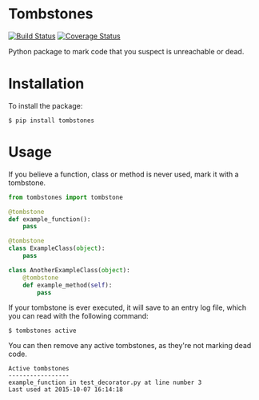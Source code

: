 # Tombstones
[![Build Status](https://travis-ci.org/perclasson/python-tombstones.svg?branch=master)](https://travis-ci.org/perclasson/python-tombstones)
[![Coverage Status](https://coveralls.io/repos/perclasson/python-tombstones/badge.svg?branch=master&service=github)](https://coveralls.io/github/perclasson/python-tombstones?branch=master)

Python package to mark code that you suspect is unreachable or dead.

# Installation
To install the package:

```shell
$ pip install tombstones
```

# Usage
If you believe a function, class or method is never used, mark it with a tombstone.
```python
from tombstones import tombstone

@tombstone
def example_function():
    pass

@tombstone
class ExampleClass(object):
    pass

class AnotherExampleClass(object):
    @tombstone
    def example_method(self):
        pass
```

If your tombstone is ever executed, it will save to an entry log file, which you can read with the following command:
```shell
$ tombstones active
```
You can then remove any active tombstones, as they're not marking dead code.
```shell
Active tombstones
-----------------
example_function in test_decorator.py at line number 3
Last used at 2015-10-07 16:14:18
```
